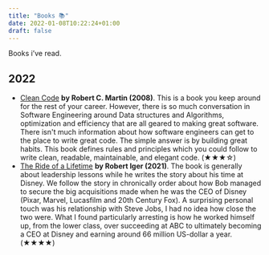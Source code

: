 ```yaml
---
title: "Books 📚"
date: 2022-01-08T10:22:24+01:00
draft: false
---
```


Books i’ve read.
## 2022
*   [Clean Code](https://www.goodreads.com/book/show/3735293-clean-code) **by Robert C. Martin (2008)**. This is  a book you keep around for the rest of your career. However, there is so much conversation in Software Engineering around Data structures and Algorithms, optimization and efficiency that are all geared to making great software. There isn't much information about how software engineers can get to the place to write great code. The simple answer is by building great habits. This book defines rules and principles which you could follow to write clean, readable, maintainable, and elegant code. (★★★☆)
*   [The Ride of a Lifetime](https://www.goodreads.com/book/show/44525305-the-ride-of-a-lifetime?ac=1&from_search=true&qid=G2vOOwgds8&rank=1) **by Robert Iger (2021)**. The book is generally about leadership lessons while he writes the story about his time at Disney. We follow the story in chronically order about how Bob managed to secure the big acquisitions made when he was the CEO of Disney (Pixar, Marvel, Lucasfilm and 20th Century Fox). A surprising personal touch was his relationship with Steve Jobs, I had no idea how close the two were. What I found particularly arresting is how he worked himself up, from the lower class, over succeeding at ABC to ultimately becoming a CEO at Disney and earning around 66 million US-dollar a year. (★★★★)
